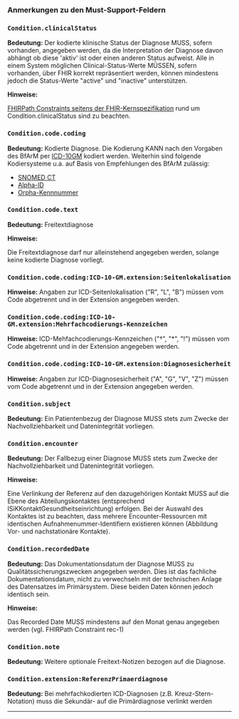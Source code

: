 ### Anmerkungen zu den Must-Support-Feldern

### `Condition.clinicalStatus`

**Bedeutung:** Der kodierte klinische Status der Diagnose MUSS, sofern vorhanden, angegeben werden, da die Interpretation der Diagnose davon abhängt ob diese 'aktiv' ist oder einen anderen Status aufweist. Alle in einem System möglichen Clinical-Status-Werte MÜSSEN, sofern vorhanden, über FHIR korrekt repräsentiert werden, können mindestens jedoch die Status-Werte "active" und "inactive" unterstützen.

**Hinweise:**

[FHIRPath Constraints seitens der FHIR-Kernspezifikation](https://www.hl7.org/fhir/R4/condition.html#invs) rund um Condition.clinicalStatus sind zu beachten.

### `Condition.code.coding`

**Bedeutung:** Kodierte Diagnose. Die Kodierung KANN nach den Vorgaben des BfArM per [ICD-10GM](https://www.bfarm.de/DE/Kodiersysteme/Klassifikationen/ICD/ICD-10-GM/_node.html) kodiert werden. Weiterhin sind folgende Kodiersysteme u.a. auf Basis von Empfehlungen des BfArM zulässig:
 - [SNOMED CT](https://www.snomed.org)
 - [Alpha-ID](https://www.bfarm.de/DE/Kodiersysteme/Terminologien/Alpha-ID-SE/_node.html)
 - [Orpha-Kennnummer](https://www.orpha.net/consor/cgi-bin/index.php?lng=DE)

### `Condition.code.text`

**Bedeutung:** Freitextdiagnose

**Hinweise:**

Die Freitextdiagnose darf nur alleinstehend angegeben werden, solange keine kodierte Diagnose vorliegt.

### `Condition.code.coding:ICD-10-GM.extension:Seitenlokalisation`

**Hinweise:** Angaben zur ICD-Seitenlokalisation ("R", "L", "B") müssen vom Code abgetrennt und in der Extension angegeben werden.

### `Condition.code.coding:ICD-10-GM.extension:Mehrfachcodierungs-Kennzeichen`

**Hinweise:** ICD-Mehfachcodierungs-Kennzeichen ("†", "\*", "!") müssen vom Code abgetrennt und in der Extension angegeben werden.

### `Condition.code.coding:ICD-10-GM.extension:Diagnosesicherheit`

**Hinweise:** Angaben zur ICD-Diagnosesicherheit ("A", "G", "V", "Z") müssen vom Code abgetrennt und in der Extension angegeben werden.

### `Condition.subject`

**Bedeutung:** Ein Patientenbezug der Diagnose MUSS stets zum Zwecke der Nachvollziehbarkeit und Datenintegrität vorliegen.

### `Condition.encounter`

**Bedeutung:** Der Fallbezug einer Diagnose MUSS stets zum Zwecke der Nachvollziehbarkeit und Datenintegrität vorliegen.

**Hinweise:**

Eine Verlinkung der Referenz auf den dazugehörigen Kontakt MUSS auf die Ebene des Abteilungskontaktes (entsprechend ISiKKontaktGesundheitseinrichtung) erfolgen. 
Bei der Auswahl des Kontaktes ist zu beachten, dass mehrere Encounter-Ressourcen mit identischen Aufnahmenummer-Identifiern existieren können (Abbildung Vor- und nachstationäre Kontakte).

### `Condition.recordedDate`

**Bedeutung:** Das Dokumentationsdatum der Diagnose MUSS zu Qualitätssicherungszwecken angegeben werden. Dies ist das fachliche Dokumentationsdatum, nicht zu verwechseln mit der technischen Anlage des Datensatzes im Primärsystem. Diese beiden Daten können jedoch identisch sein.

**Hinweise:**

Das Recorded Date MUSS mindestens auf den Monat genau angegeben werden (vgl. FHIRPath Constraint rec-1)

### `Condition.note`

**Bedeutung:** Weitere optionale Freitext-Notizen bezogen auf die Diagnose.

### `Condition.extension:ReferenzPrimaerdiagnose`

**Bedeutung:** Bei mehrfachkodierten ICD-Diagnosen (z.B. Kreuz-Stern-Notation) muss die Sekundär- auf die Primärdiagnose verlinkt werden

---

